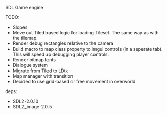 SDL Game engine

TODO:

- Slopes
- Move out Tiled based logic for loading Tileset. The same way as with the tilemap.
- Render debug rectangles relative to the camera
- Build macro to map class property to imgui controls (in a seperate tab). This will speed up debugging player controls.
- Render bitmap fonts
- Dialogue system
- Migrate from Tiled to LDtk
- Map manager with transition
- Decided to use grid-based or free movement in overworld

deps:
- SDL2-2.0.10
- SDL2_image-2.0.5
